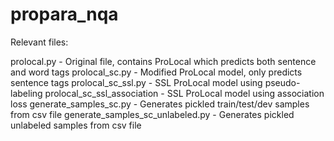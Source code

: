 # propara_nqa

Relevant files:

prolocal.py - Original file, contains ProLocal which predicts both sentence and word tags
prolocal_sc.py - Modified ProLocal model, only predicts sentence tags
prolocal_sc_ssl.py - SSL ProLocal model using pseudo-labeling
prolocal_sc_ssl_association - SSL ProLocal model using association loss
generate_samples_sc.py - Generates pickled train/test/dev samples from csv file
generate_samples_sc_unlabeled.py - Generates pickled unlabeled samples from csv file